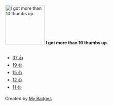 <img src="https://my-badges.github.io/my-badges/thumbs-up-10.png" alt="I got more than 10 thumbs up." title="I got more than 10 thumbs up." width="128">
<strong>I got more than 10 thumbs up.</strong>
<br><br>

* <a href="https://github.com/apple/swift-crypto/issues/8">37 👍</a>
* <a href="https://github.com/apple/swift-crypto/issues/8#issuecomment-991583714">19 👍</a>
* <a href="https://github.com/microsoft/kiota/issues/4436">15 👍</a>
* <a href="https://github.com/microsoft/TypeScript/issues/17588#issuecomment-718011414">12 👍</a>
* <a href="https://github.com/swiftlang/swift-book/pull/14">11 👍</a>


Created by <a href="https://github.com/my-badges/my-badges">My Badges</a>